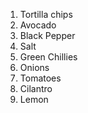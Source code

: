 1. Tortilla chips
2. Avocado
3. Black Pepper
4. Salt
5. Green Chillies
6. Onions
7. Tomatoes
8. Cilantro
9. Lemon